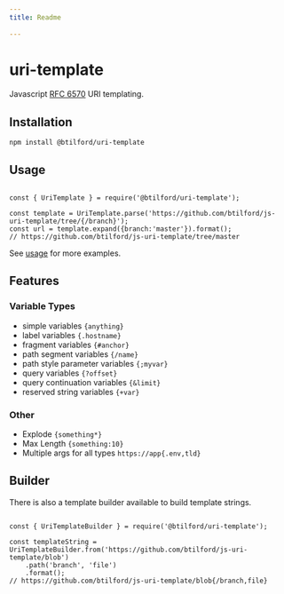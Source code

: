 ```yaml
---
title: Readme
 
---
```


# uri-template
Javascript [RFC 6570](https://tools.ietf.org/html/rfc6570) URI templating.

## Installation

`npm install @btilford/uri-template`

## Usage

```

const { UriTemplate } = require('@btilford/uri-template');

const template = UriTemplate.parse('https://github.com/btilford/js-uri-template/tree/{/branch}');
const url = template.expand({branch:'master'}).format();
// https://github.com/btilford/js-uri-template/tree/master

```

See [usage](https://btilford.github.io/js-uri-template/usage.html) for more examples.

## Features

### Variable Types
* simple variables `{anything}`
* label variables `{.hostname}`
* fragment variables `{#anchor}`
* path segment variables `{/name}`
* path style parameter variables `{;myvar}`
* query variables `{?offset}`
* query continuation variables `{&limit}`
* reserved string variables `{+var}`

### Other

* Explode `{something*}`
* Max Length `{something:10}`
* Multiple args for all types `https://app{.env,tld}`
 
## Builder

There is also a template builder available to build template strings.

```

const { UriTemplateBuilder } = require('@btilford/uri-template');

const templateString = UriTemplateBuilder.from('https://github.com/btilford/js-uri-template/blob')
    .path('branch', 'file')
    .format();
// https://github.com/btilford/js-uri-template/blob{/branch,file}

``` 
 
